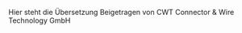 Hier steht die Übersetzung
<span class="text-muted contributed-by">Beigetragen von CWT Connector & Wire Technology GmbH</span>
